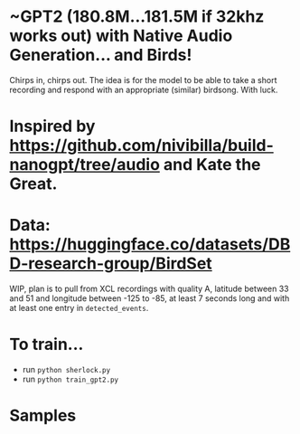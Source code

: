 # ~GPT2 (180.8M...181.5M if 32khz works out) with Native Audio Generation... and Birds!
Chirps in, chirps out. The idea is for the model to be able to take a short recording and respond with an appropriate (similar) birdsong. With luck.
# Inspired by https://github.com/nivibilla/build-nanogpt/tree/audio and Kate the Great.
# Data: https://huggingface.co/datasets/DBD-research-group/BirdSet
WIP, plan is to pull from XCL recordings with quality A, latitude between 33 and 51 and longitude between -125 to -85, at least 7 seconds long and with at least one entry in `detected_events`.

# To train...
- run `python sherlock.py`
- run `python train_gpt2.py`


# Samples

